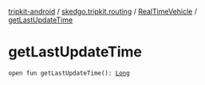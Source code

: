 [tripkit-android](../../index.md) / [skedgo.tripkit.routing](../index.md) / [RealTimeVehicle](index.md) / [getLastUpdateTime](./get-last-update-time.md)

# getLastUpdateTime

`open fun getLastUpdateTime(): `[`Long`](https://kotlinlang.org/api/latest/jvm/stdlib/kotlin/-long/index.html)